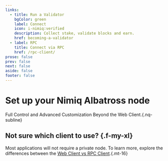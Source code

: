 ```yaml
---
links:
  - title: Run a Validator
    bgColor: green
    label: Connect
    icon: i-nimiq:verified
    description: Collect stake, validate blocks and earn.
    href: becoming-a-validator
  - label: RPC
    title: Connect via RPC
    href: /rpc-client/
prose: false
prev: false
next: false
aside: false
footer: false
---
```


# Set up your Nimiq Albatross node

Full Control and Advanced Customization Beyond the Web Client.{.nq-subline}

<!-- <Tags :tags="$frontmatter.links.map(l => l.tags).filter(Boolean).flat()" mt-24 /> -->
<NqGrid f-my-xl :cards="$frontmatter.links" />

## Not sure which client to use? {.f-my-xl}

Most applications will not require a private node. To learn more, explore the differences between the [Web Client vs RPC Client](/web-client/).{.mt-16}
